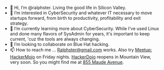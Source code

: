 - 👋 Hi, I’m @ralphster.  Living the good life in Silicon Valley.
- 👀 I’m interested in CyberSecurity and whatever IT necessary to move startups forward, from birth to productivity, profitability and exit strategy.
- 🌱 I’m currently learning more about CyberSecurity. While I've used Linux and done many flavors of SysAdmin for years, it's important to keep current, 'cuz the tools are always changing. 
- 💞️ I’m looking to collaborate on Blue Hat hacking.
- 📫 How to reach me ...  Ralphster@gmail.com works.  Also try [Meetup: HackerMojo](https://meetup.com/hackermojo/) on Friday nights. [HackerDojo](https://hackerdojo.org) reopens in Mountain View, very soon. So you might find me at [855 Maude Avenue](https://www.google.com/search?q=855+maude+avenue%2C+mountain+view%2C+ca). 

<!---
ralphster/ralphster is a ✨ special ✨ repository because its `README.md` (this file) appears on your GitHub profile.
You can click the Preview link to take a look at your changes.
--->
